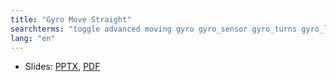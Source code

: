 ```yaml
---
title: "Gyro Move Straight"
searchterms: "toggle advanced moving gyro gyro_sensor gyro_turns gyro_lag gyro_drit angle gyro_move_straight"
lang: "en"
---
```

 <ul>
 <li class="ng-binding">Slides:
 <a href="ProgrammingLessons/advanced/GyroMoveStraight.pptx">PPTX</a>,
 <a href="ProgrammingLessons/advanced/GyroMoveStraight.pdf">PDF</a>
 </li>
 </ul>
